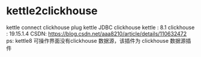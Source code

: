 # kettle2clickhouse
kettle connect clickhouse  plug
kettle JDBC clickhouse 
kettle : 8.1
clickhouse : 19.15.1.4
CSDN: https://blog.csdn.net/aaa8210/article/details/110632472
ps: kettle8 可操作界面没有clickhouse 数据源，该插件为 clickhouse 数据源插件
